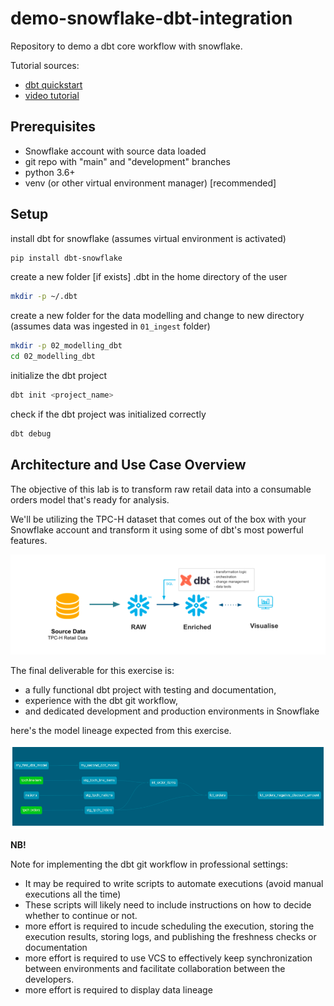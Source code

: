 # demo-snowflake-dbt-integration

Repository to demo a dbt core workflow with snowflake.

Tutorial sources:
 - [dbt quickstart](https://quickstarts.snowflake.com/guide/accelerating_data_teams_with_snowflake_and_dbt_cloud_hands_on_lab/#0)
 - [video tutorial](https://www.youtube.com/watch?v=84RA7TuhCpg&t=587s&ab_channel=SnowflakeDevelopers)

## Prerequisites

- Snowflake account with source data loaded
- git repo with "main" and "development" branches
- python 3.6+
- venv (or other virtual environment manager) [recommended]

## Setup
install dbt for snowflake (assumes virtual environment is activated)
```bash
pip install dbt-snowflake
```
create a new folder [if exists] .dbt in the home directory of the user
```bash
mkdir -p ~/.dbt
```
create a new folder for the data modelling and change to new directory (assumes data was ingested in `01_ingest` folder)
```bash
mkdir -p 02_modelling_dbt
cd 02_modelling_dbt
```
initialize the dbt project
```bash
dbt init <project_name>
```
check if the dbt project was initialized correctly
```bash
dbt debug
```

## Architecture and Use Case Overview

The objective of this lab is to transform raw retail data into a consumable orders model that's ready for analysis.

We'll be utilizing the TPC-H dataset that comes out of the box with your Snowflake account and transform it using some of dbt's most powerful features.

<img src="repo_resources/readme_resources/00_01_architecture_ and_use_case_overview.png" width="600" align="centre">

The final deliverable for this exercise is:
- a fully functional dbt project with testing and documentation,
- experience with the dbt git workflow, 
- and dedicated development and production environments in Snowflake

here's the model lineage expected from this exercise.

<img src="repo_resources/readme_resources/00_02_model_lineage.png" width="600" align="centre">

**NB!**

Note for implementing the dbt git workflow in professional settings: 

- It may be required to write scripts to automate executions (avoid manual executions all the time)
- These scripts will likely need to include instructions on how to decide whether to continue or not.
- more effort is required to incude scheduling the execution, storing the execution results, storing logs, and publishing the freshness checks or documentation
- more effort is required to use VCS to effectively keep synchronization between environments and facilitate collaboration between the developers.
- more effort is required to display data lineage